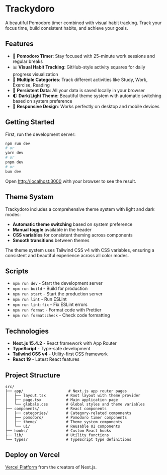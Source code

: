 # Trackydoro

A beautiful Pomodoro timer combined with visual habit tracking. Track your focus time, build consistent habits, and achieve your goals.

## Features

- 🍅 **Pomodoro Timer**: Stay focused with 25-minute work sessions and regular breaks
- 📊 **Visual Habit Tracking**: GitHub-style activity squares for daily progress visualization
- 🎯 **Multiple Categories**: Track different activities like Study, Work, Exercise, Reading
- 💾 **Persistent Data**: All your data is saved locally in your browser
- 🌓 **Dark/Light Theme**: Beautiful theme system with automatic switching based on system preference
- 📱 **Responsive Design**: Works perfectly on desktop and mobile devices

## Getting Started

First, run the development server:

```bash
npm run dev
# or
yarn dev
# or
pnpm dev
# or
bun dev
```

Open [http://localhost:3000](http://localhost:3000) with your browser to see the result.

## Theme System

Trackydoro includes a comprehensive theme system with light and dark modes:

- **Automatic theme switching** based on system preference
- **Manual toggle** available in the header
- **CSS variables** for consistent theming across components
- **Smooth transitions** between themes

The theme system uses Tailwind CSS v4 with CSS variables, ensuring a consistent and beautiful experience across all color modes.

## Scripts

- `npm run dev` - Start the development server
- `npm run build` - Build for production
- `npm run start` - Start the production server
- `npm run lint` - Run ESLint
- `npm run lint:fix` - Fix ESLint errors
- `npm run format` - Format code with Prettier
- `npm run format:check` - Check code formatting

## Technologies

- **Next.js 15.4.2** - React framework with App Router
- **TypeScript** - Type-safe development
- **Tailwind CSS v4** - Utility-first CSS framework
- **React 19** - Latest React features

## Project Structure

```
src/
├── app/                    # Next.js app router pages
│   ├── layout.tsx         # Root layout with theme provider
│   ├── page.tsx           # Main application page
│   └── globals.css        # Global styles and theme variables
├── components/            # React components
│   ├── categories/        # Category-related components
│   ├── pomodoro/          # Pomodoro timer components
│   ├── theme/             # Theme system components
│   └── ui/                # Reusable UI components
├── hooks/                 # Custom React hooks
├── lib/                   # Utility functions
└── types/                 # TypeScript type definitions
```

## Deploy on Vercel

[Vercel Platform](https://vercel.com/new?utm_medium=default-template&filter=next.js&utm_source=create-next-app&utm_campaign=create-next-app-readme) from the creators of Next.js.
